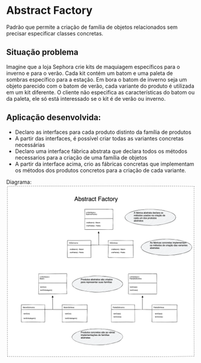 # Abstract Factory
Padrão que permite a criação de família de objetos relacionados sem precisar especificar classes concretas.

## Situação problema
Imagine que a loja Sephora crie kits de maquiagem específicos para o inverno e para o verão. Cada kit contém um batom e uma paleta de sombras específico para a estação. Em bora o batom de inverno seja um objeto parecido com o batom de verão, cada variante do produto é utilizada em um kit diferente. O cliente não especifica as características do batom ou da paleta, ele só está interessado se o kit é de verão ou inverno.

## Aplicação desenvolvida:
- Declaro as interfaces para cada produto distinto da família de produtos
- A partir das interfaces, é possível criar todas as variantes concretas necessárias
- Declaro uma interface fábrica abstrata que declara todos os métodos necessarios para a criação de uma família de objetos
- A partir da interface acima, crio as fábricas concretas que implementam os métodos dos produtos concretos para a criação de cada variante. 


Diagrama:
![diagrama do abstract factory](/Fixtures/img/abstract.png "Diagrama do Abstract Factory")